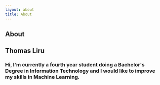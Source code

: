 ```yaml
---
layout: about
title: About
---
```


## About

## Thomas Liru

### Hi, I'm currently a fourth year student doing a Bachelor's Degree in Information Technology and I would like to improve my skills in Machine Learning.

